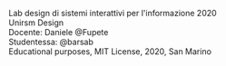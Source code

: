 Lab design di sistemi interattivi per l'informazione 2020  
Unirsm Design  
Docente: Daniele @Fupete  
Studentessa: @barsab  
Educational purposes, MIT License, 2020, San Marino 
